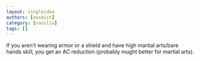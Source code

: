 ```yaml
---
layout: singleidea
authors: [aosdict]
category: [vanilla]
tags: []
---
```

If you aren't wearing armor or a shield and have high martial arts/bare hands skill, you get an AC reduction (probably mught better for martial arts).

